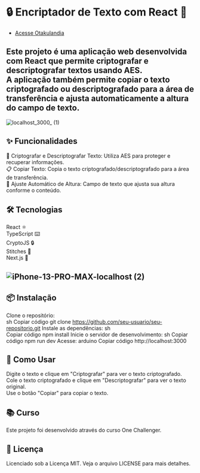 # 🔒 Encriptador de Texto com React 🔑

- [Acesse Otakulandia](https://one-challenger.vercel.app)

## Este projeto é uma aplicação web desenvolvida com React que permite criptografar e descriptografar textos usando AES. <br/> A aplicação também permite copiar o texto criptografado ou descriptografado para a área de transferência e ajusta automaticamente a altura do campo de texto.
![localhost_3000_ (1)](https://github.com/andrewhenrique2/ONE-CHALLENGER/assets/103382295/e0e25f0b-93a6-463f-a713-ba713f2f4b81)



## ✨ Funcionalidades
🔐 Criptografar e Descriptografar Texto: Utiliza AES para proteger e recuperar informações. <br/>
📋 Copiar Texto: Copia o texto criptografado/descriptografado para a área de transferência. <br/>
📏 Ajuste Automático de Altura: Campo de texto que ajusta sua altura conforme o conteúdo. <br/>
## 🛠️ Tecnologias
React ⚛️ <br/> 
TypeScript ⌨️ <br/>
CryptoJS 🔒 <br/>
Stitches 💅 <br/>
Next.js 🚀 <br/>

## ![iPhone-13-PRO-MAX-localhost (2)](https://github.com/andrewhenrique2/ONE-CHALLENGER/assets/103382295/4a0c67d7-2c96-417b-ab1c-0ddcbec8e127) 

## 📦 Instalação

Clone o repositório: <br/>
sh
Copiar código
git clone https://github.com/seu-usuario/seu-repositorio.git
Instale as dependências:
sh <br/>
Copiar código 
npm install
Inicie o servidor de desenvolvimento:
sh
Copiar código
npm run dev
Acesse:
arduino
Copiar código
http://localhost:3000
## 🚀 Como Usar
Digite o texto e clique em "Criptografar" para ver o texto criptografado. <br/>
Cole o texto criptografado e clique em "Descriptografar" para ver o texto original. <br/>
Use o botão "Copiar" para copiar o texto. <br/>
## 📚 Curso
Este projeto foi desenvolvido através do curso One Challenger.

## 📄 Licença
Licenciado sob a Licença MIT. Veja o arquivo LICENSE para mais detalhes.
